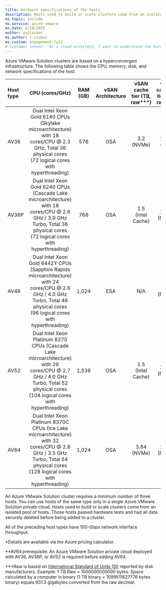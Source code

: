 ```yaml
---
title: Hardware specifications of the hosts
description: Hosts used to build or scale clusters come from an isolated pool of hosts.
ms.topic: include
ms.service: azure-vmware
ms.date: 6/18/2025
author: suzizuber
ms.author: v-szuber
ms.custom: engagement-fy23
# Customer intent: "As a cloud architect, I want to understand the hardware specifications of different host types in Azure VMware Solution, so that I can select the appropriate resources for building or scaling my private cloud clusters."
---
```


<!-- Used in plan-private-cloud-deployment.md and concepts-private-cloud-clusters.md -->

Azure VMware Solution clusters are based on a hyperconverged infrastructure. The following table shows the CPU, memory, disk, and network specifications of the host.

| Host type | CPU (cores/GHz)   | RAM (GB)  | vSAN Architecture| vSAN cache tier (TB, raw***)  | vSAN capacity tier (TB, raw***)  | Regional availability |
| :---      | :---: | :---:     | :---:                      | :---:                                        | :---:                 | :---:| 
| AV36      | Dual Intel Xeon Gold 6140 CPUs (Skylake microarchitecture) with 18 cores/CPU @ 2.3 GHz, Total 36 physical cores (72 logical cores with hyperthreading) |  576 | OSA | 3.2 (NVMe) | 15.20 (SSD)  | Selected regions (*) |
| AV36P     |  Dual Intel Xeon Gold 6240 CPUs (Cascade Lake microarchitecture) with 18 cores/CPU @ 2.6 GHz / 3.9 GHz Turbo, Total 36 physical cores (72 logical cores with hyperthreading) |  768 | OSA | 1.5 (Intel Cache) | 19.20 (NVMe) | Selected regions (*) |
| AV48      | Dual Intel Xeon Gold 6442Y CPUs (Sapphire Rapids microarchitecture) with 24 cores/CPU @ 2.6 GHz / 4.0 GHz Turbo, Total 48 physical cores (96 logical cores with hyperthreading) | 1,024 | ESA | N/A | 25.6 (NVMe) | Selected regions (*) |
| AV52      | Dual Intel Xeon Platinum 8270 CPUs (Cascade Lake microarchitecture) with 26 cores/CPU @ 2.7 GHz / 4.0 GHz Turbo, Total 52 physical cores (104 logical cores with hyperthreading) | 1,536 | OSA | 1.5 (Intel Cache) | 38.40 (NVMe) | Selected regions (*) |
| AV64      | Dual Intel Xeon Platinum 8370C CPUs (Ice Lake microarchitecture) with 32 cores/CPU @ 2.8 GHz / 3.5 GHz Turbo, Total 64 physical cores (128 logical cores with hyperthreading) |  1,024 | OSA | 3.84 (NVMe) | 15.36 (NVMe) | Selected regions (**) |

An Azure VMware Solution cluster requires a minimum number of three hosts. You can use hosts of the same type only in a single Azure VMware Solution private cloud. Hosts used to build or scale clusters come from an isolated pool of hosts. Those hosts passed hardware tests and had all data securely deleted before being added to a cluster.

All of the preceding host types have 100-Gbps network interface throughput.

*Details are available via the Azure pricing calculator.

**AV64 prerequisite: An Azure VMware Solution private cloud deployed with AV36, AV36P, or AV52 is required before adding AV64.

***Raw is based on [International Standard of Units (SI)](https://en.wikipedia.org/wiki/International_System_of_Units) reported by disk manufacturers. Example: 1 TB Raw = 1000000000000 bytes. Space calculated by a computer in binary (1 TB binary = 1099511627776 bytes binary) equals 931.3 gigabytes converted from the raw decimal.
